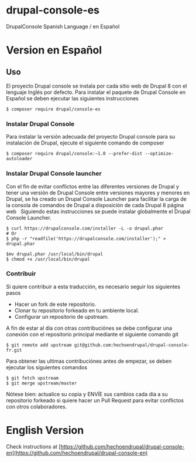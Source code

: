 # drupal-console-es
DrupalConsole Spanish Language / en Español

# Version en Español

## Uso

El proyecto Drupal console se instala por cada sitio web de Drupal 8 con el lenguaje Inglés por defecto.
Para instalar el paquete de Drupal Console en Español se deben ejecutar las siguientes instrucciones

```
$ composer require drupal/console-es
```

### Instalar Drupal Console

Para instalar la versión adecuada del proyecto Drupal console para su instalación de Drupal, ejecute el siguiente comando de composer

```
$ composer require drupal/console:~1.0 --prefer-dist --optimize-autoloader
```

### Instalar Drupal Console launcher

Con el fin de evitar conflictos entre las diferentes versiones de  Drupal y tener una versión de Drupal Console entre versiones mayores y menores en Drupal, se ha creado un Drupal Console Launcher para facilitar la carga de la consola de comandos de Drupal a disposición de cada Drupal 8 página web
 
Siguiendo estas instrucciones se puede instalar globalmente el Drupal Console Launcher.
```
$ curl https://drupalconsole.com/installer -L -o drupal.phar
# Or 
$ php -r "readfile('https://drupalconsole.com/installer');" > drupal.phar

$mv drupal.phar /usr/local/bin/drupal
$ chmod +x /usr/local/bin/drupal
```

### Contribuir

Si quiere contribuir a esta traducción, es necesario seguir los siguientes pasos

- Hacer un fork de este repositorio.
- Clonar tu repositorio forkeado en tu ambiente local.
- Configurar un repositorio de upstream.

A fin de estar al día con otras contribuciónes se debe configurar una conexión con el repositorio principal mediante el siguiente comando git

```
$ git remote add upstream git@github.com:hechoendrupal/drupal-console-fr.git
```

Para obtener las ultimas contribuciónes antes de empezar, se deben ejecutar los siguientes comandos

```
$ git fetch upstream
$ git merge upstream/master
```

Nótese bien: actualice su copia y ENVÍE sus cambios cada día a su repositorio forkeado si quiere hacer un Pull Request para evitar conflictos con otros colaboradores.

# English Version

Check instructions at [https://github.com/hechoendrupal/drupal-console-en](https://github.com/hechoendrupal/drupal-console-en)
